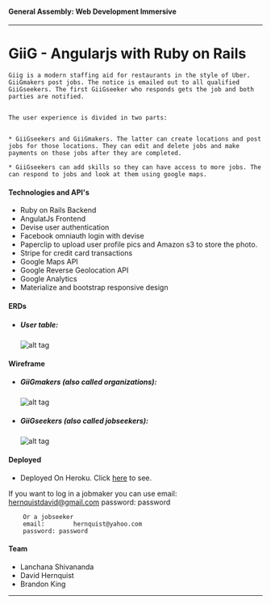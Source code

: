 #### General Assembly: Web Development Immersive
---
# GiiG - Angularjs with Ruby on Rails
    Giig is a modern staffing aid for restaurants in the style of Uber. GiiGmakers post jobs. The notice is emailed out to all qualified GiiGseekers. The first GiiGseeker who responds gets the job and both parties are notified.


    The user experience is divided in two parts:


    * GiiGseekers and GiiGmakers. The latter can create locations and post jobs for those locations. They can edit and delete jobs and make payments on those jobs after they are completed.

    * GiiGseekers can add skills so they can have access to more jobs. The can respond to jobs and look at them using google maps.

#### Technologies and API's
* Ruby on Rails Backend
* AngulatJs Frontend
* Devise user authentication
* Facebook omniauth login with devise
* Paperclip to upload user profile pics and Amazon s3 to store the photo.
* Stripe for credit card transactions
* Google Maps API
* Google Reverse Geolocation API
* Google Analytics
* Materialize and bootstrap responsive design

#### ERDs
* ##### User table:
    ![alt tag](https://raw.githubusercontent.com/lanchana/GIIG/master/ERD/giig_erd.png)


#### Wireframe
* ##### GiiGmakers (also called organizations):

    ![alt tag](https://files.slack.com/files-tmb/T0351JZQ0-F59BN55JM-0173a95289/organization_wireframes_720.png)
* ##### GiiGseekers (also called jobseekers):

    ![alt tag](https://files.slack.com/files-tmb/T0351JZQ0-F59R00G91-91ea39a5ac/jobseeker_wireframes_720.png)

#### Deployed
* Deployed On Heroku. Click [here](https://pure-reaches-61040.herokuapp.com/) to see.

 If you want to log in a jobmaker you can use
        email:        hernquistdavid@gmail.com
        password: password

        Or a jobseeker
        email:        hernquist@yahoo.com
        password: password

#### Team
* Lanchana Shivananda
* David Hernquist
* Brandon King

---

